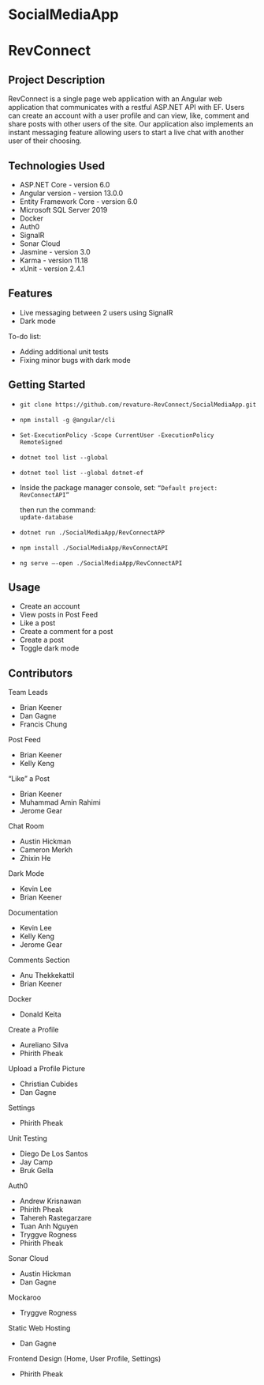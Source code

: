 
# SocialMediaApp 

# RevConnect

## Project Description

RevConnect is a single page web application with an Angular web application that communicates with a restful ASP.NET API with EF. Users can create an account with a user profile and can view, like, comment and share posts with other users of the site. Our application also implements an instant messaging feature allowing users to start a live chat with another user of their choosing.

## Technologies Used

* ASP.NET Core - version 6.0                        
* Angular version - version 13.0.0                 
* Entity Framework Core - version 6.0
* Microsoft SQL Server 2019
* Docker
* Auth0
* SignalR                                  	
* Sonar Cloud
* Jasmine - version 3.0
* Karma - version 11.18
* xUnit - version 2.4.1

## Features

* Live messaging between 2 users using SignalR 
* Dark mode

To-do list:
* Adding additional unit tests
* Fixing minor bugs with dark mode

## Getting Started

- `git clone https://github.com/revature-RevConnect/SocialMediaApp.git`
- `npm install -g @angular/cli`
- `Set-ExecutionPolicy -Scope CurrentUser -ExecutionPolicy RemoteSigned`
- `dotnet tool list --global`
- `dotnet tool list --global dotnet-ef`

- Inside the package manager console, set: 
 `“Default project: RevConnectAPI”`

  then run the command:  
  `update-database`

- `dotnet run ./SocialMediaApp/RevConnectAPP`
- `npm install ./SocialMediaApp/RevConnectAPI`
- `ng serve –-open ./SocialMediaApp/RevConnectAPI`


## Usage
- Create an account 
- View posts in Post Feed
- Like a post
- Create a comment for a post
- Create a post 
- Toggle dark mode


## Contributors

Team Leads
- Brian Keener 
- Dan Gagne
- Francis Chung

Post Feed
- Brian Keener
- Kelly Keng

“Like” a Post
- Brian Keener
- Muhammad Amin Rahimi
- Jerome Gear

Chat Room
- Austin Hickman
- Cameron Merkh   
- Zhixin He

Dark Mode
- Kevin Lee
- Brian Keener

Documentation
- Kevin Lee
- Kelly Keng
- Jerome Gear

Comments Section 
- Anu Thekkekattil
- Brian Keener

Docker 
- Donald Keita

Create a Profile
- Aureliano Silva
- Phirith Pheak

Upload a Profile Picture
- Christian Cubides
- Dan Gagne

Settings 
- Phirith Pheak

Unit Testing
- Diego De Los Santos
- Jay Camp  
- Bruk Gella  

Auth0
- Andrew Krisnawan
- Phirith Pheak
- Tahereh Rastegarzare
- Tuan Anh Nguyen
- Tryggve Rogness
- Phirith Pheak

Sonar Cloud 
- Austin Hickman
- Dan Gagne

Mockaroo 
- Tryggve Rogness

Static Web Hosting
- Dan Gagne

Frontend Design (Home, User Profile, Settings)
- Phirith Pheak



